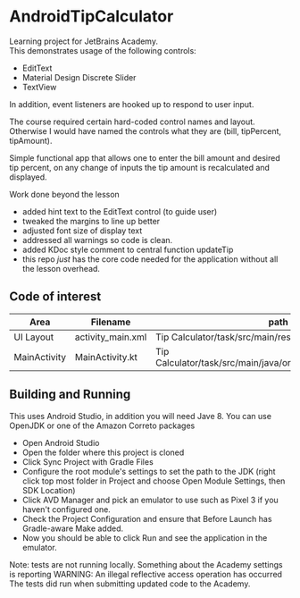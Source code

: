 # AndroidTipCalculator
Learning project for JetBrains Academy.  
This demonstrates usage of the following controls:
* EditText
* Material Design Discrete Slider
* TextView

In addition, event listeners are hooked up to respond to user input.

The course required certain hard-coded control names and layout.
Otherwise I would have named the controls what they are (bill, tipPercent, tipAmount). 

Simple functional app that allows one to enter the bill amount and desired tip percent, on any change of inputs the tip amount is recalculated and displayed.

Work done beyond the lesson
* added hint text to the EditText control (to guide user)
* tweaked the margins to line up better
* adjusted font size of display text
* addressed all warnings so code is clean.
* added KDoc style comment to central function updateTip
* this repo *just* has the core code needed for the application without all the lesson overhead.

## Code of interest
| Area         | Filename            | path
| ------------ | ------------------- | ----------------------------------------
| UI Layout    | activity_main.xml   | Tip Calculator/task/src/main/res/layout/
| MainActivity | MainActivity.kt     | Tip Calculator/task/src/main/java/org/hyperskill/calculator/tip/

## Building and Running
This uses Android Studio, in addition you will need Jave 8.  You can use OpenJDK or one of the Amazon Correto packages
* Open Android Studio
* Open the folder where this project is cloned
* Click Sync Project with Gradle Files
* Configure the root module's settings to set the path to the JDK (right click top most folder in Project and choose Open Module Settings, then SDK Location)
* Click AVD Manager and pick an emulator to use such as Pixel 3 if you haven't configured one.
* Check the Project Configuration and ensure that Before Launch has Gradle-aware Make added.
* Now you should be able to click Run and see the application in the emulator.

Note: tests are not running locally.  Something about the Academy settings is reporting WARNING: An illegal reflective access operation has occurred
The tests did run when submitting updated code to the Academy.  




